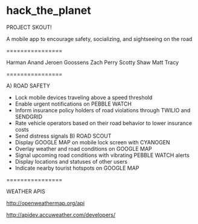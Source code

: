 # hack_the_planet

PROJECT SKOUT!A mobile app to encourage safety, socializing, and sightseeing on the road================

Harman Anand
Jeroen Goossens
Zach Perry
Scotty Shaw
Matt Tracy

================A) ROAD SAFETY
   - Lock mobile devices traveling above a speed threshold
   - Enable urgent notifications on PEBBLE WATCH
   - Inform insurance policy holders of road violations through TWILIO and SENDGRID
   - Rate vehicle operators based on their road behavior to lower insurance costs
   - Send distress signals
B) ROAD SCOUT
   - Display GOOGLE MAP on mobile lock screen with CYANOGEN
   - Overlay weather and road conditions on GOOGLE MAP
   - Signal upcoming road conditions with vibrating PEBBLE WATCH alerts
   - Display locations and statuses of other users
   - Indicate nearby tourist hotspots on GOOGLE MAP

================

WEATHER APIS

http://openweathermap.org/api

http://apidev.accuweather.com/developers/